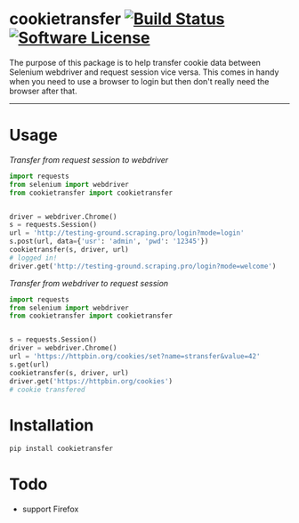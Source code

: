 cookietransfer [![Build Status](https://travis-ci.org/terry-lim/cookietransfer.svg?branch=master)](https://travis-ci.org/terry-lim/cookietransfer) [![Software License](https://img.shields.io/badge/license-MIT-brightgreen.svg?style=flat-square)](LICENSE.txt)
=
The purpose of this package is to help transfer cookie data between Selenium webdriver and request session vice versa. This comes in handy when you need to use a browser to login but then don't really need the browser after that.

----------
Usage
=

*Transfer from request session to webdriver*
```python
import requests
from selenium import webdriver
from cookietransfer import cookietransfer


driver = webdriver.Chrome()
s = requests.Session()
url = 'http://testing-ground.scraping.pro/login?mode=login'
s.post(url, data={'usr': 'admin', 'pwd': '12345'})
cookietransfer(s, driver, url)
# logged in!
driver.get('http://testing-ground.scraping.pro/login?mode=welcome')
```
*Transfer from webdriver to request session*
```python
import requests
from selenium import webdriver
from cookietransfer import cookietransfer


s = requests.Session()
driver = webdriver.Chrome()
url = 'https://httpbin.org/cookies/set?name=stransfer&value=42'
s.get(url)
cookietransfer(s, driver, url)
driver.get('https://httpbin.org/cookies')
# cookie transfered
```

Installation
=
```python
pip install cookietransfer
```

Todo
=
* support Firefox
